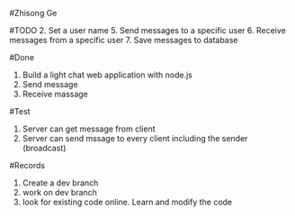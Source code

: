 #Zhisong Ge

#TODO
2. Set a user name
5. Send messages to a specific user
6. Receive messages from a specific user
7. Save messages to database

#Done
1. Build a light chat web application with node.js
3. Send message
4. Receive massage

#Test
1. Server can get message from client
2. Server can send mssage to every client including the sender (broadcast)

#Records
1. Create a dev branch
2. work on dev branch
3. look for existing code online. Learn and modify the code
